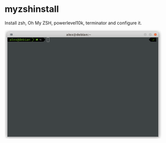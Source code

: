 # myzshinstall
 Install zsh, Oh My ZSH, powerlevel10k, terminator and configure it. 

![Example](https://github.com/SeverinUral/myzshinstallation/blob/master/example.png "Example")
